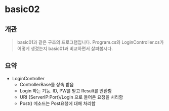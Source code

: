 # basic02

## 개관
> basic01과 같은 구조의 프로그램입니다. Program.cs와 LoginController.cs가 어떻게 생겼는지 basic01과 비교하면서 살펴봅시다.

## 요약
* LoginController
    * ControllerBase를 상속 받음
    * Login 하는 기능. ID, PW를 받고 Result를 반환함
    * URI {ServerIP:Port}/Login 으로 들어온 요청을 처리함
    * Post() 메소드는 Post요청에 대해 처리함